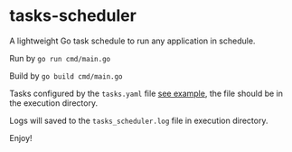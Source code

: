# tasks-scheduler

A lightweight Go task schedule to run any application in schedule. 

Run by `go run cmd/main.go`

Build by `go build cmd/main.go`

Tasks configured by the `tasks.yaml` file [see example](./tasks.yaml), the file should be in the execution directory.

Logs will saved to the `tasks_scheduler.log`  file in execution directory.

Enjoy!
